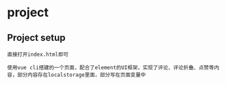 # project

## Project setup
```
直接打开index.html即可
```

```
使用vue cli搭建的一个页面，配合了element的UI框架，实现了评论、评论折叠、点赞等内容，部分内容存在localstorage里面，部分写在页面变量中
```

